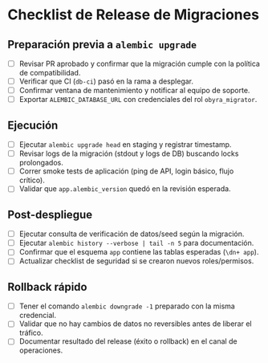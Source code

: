 # Checklist de Release de Migraciones

## Preparación previa a `alembic upgrade`
- [ ] Revisar PR aprobado y confirmar que la migración cumple con la política de compatibilidad.
- [ ] Verificar que CI (`db-ci`) pasó en la rama a desplegar.
- [ ] Confirmar ventana de mantenimiento y notificar al equipo de soporte.
- [ ] Exportar `ALEMBIC_DATABASE_URL` con credenciales del rol `obyra_migrator`.

## Ejecución
- [ ] Ejecutar `alembic upgrade head` en staging y registrar timestamp.
- [ ] Revisar logs de la migración (stdout y logs de DB) buscando locks prolongados.
- [ ] Correr smoke tests de aplicación (ping de API, login básico, flujo crítico).
- [ ] Validar que `app.alembic_version` quedó en la revisión esperada.

## Post-despliegue
- [ ] Ejecutar consulta de verificación de datos/seed según la migración.
- [ ] Ejecutar `alembic history --verbose | tail -n 5` para documentación.
- [ ] Confirmar que el esquema `app` contiene las tablas esperadas (`\dn+ app`).
- [ ] Actualizar checklist de seguridad si se crearon nuevos roles/permisos.

## Rollback rápido
- [ ] Tener el comando `alembic downgrade -1` preparado con la misma credencial.
- [ ] Validar que no hay cambios de datos no reversibles antes de liberar el tráfico.
- [ ] Documentar resultado del release (éxito o rollback) en el canal de operaciones.
